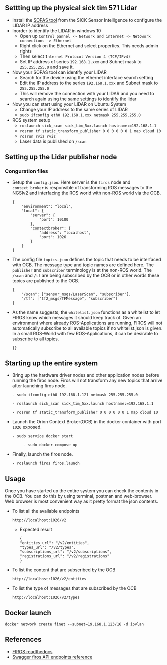 ## Settting up the physical sick tim 571 Lidar
- Install the [SOPAS tool](https://www.sick.com/ag/en/sopas-engineering-tool/p/p367244) from the SICK Sensor Intelligence to configure the LIDAR IP address
- Inorder to identify the LIDAR in windows 10
    - Open up `Control pannel -> Network and internet -> Netowork connections -> Ethernet`
    - Right click on the Ethernet and select properties. This needs admin rights
    - Then select `Internet Protocol Version 4 (TCP/IPv4)`
    - Set IP address of series `192.168.1.xxx` and Subnet mask to `255.255.255.0` and save it.
- Now your SOPAS tool can identify your LIDAR
    - Search for the device using the ethernet interface search setting
    - Edit the IP address to the series `192.168.1.xxx` and Subnet mask to `255.255.255.0`
    - This will remove the connection with your LIDAR and you need to search again using the same settings to identify the lidar
- Now you can start using your LIDAR on Ubuntu System
    - Change your IP address to the same series of LIDAR
    - `sudo ifconfig eth0 192.168.1.xxx netmask 255.255.255.0`
- ROS system setup
    - `roslaunch sick_scan sick_tim_5xx.launch hostname:=192.168.1.1`
    - `rosrun tf static_transform_publisher 0 0 0 0 0 0 1 map cloud 10`
    - `rosrun rviz rviz`
    - Laser data is published on `/scan`

## Setting up the Lidar publisher node
### Conguration files
- Setup the `config.json`. Here server is the `firos` node and `context_broker` is responsible of transforming ROS messages to the NGSIv2 and interfacing the ROS world with non-ROS world via the OCB.
    ````
    {
        "environment": "local",
        "local": {
            "server": {
                "port": 10100
            },
            "contextbroker": {
                "address": "localhost",
                "port": 1026
            }
        }
    }
    ````
- The config file `topics.json` defines the topic that needs to be interfaced with OCB. The message type and topic names are defined here. The `publisher` and `subscriber` terminology is at the non-ROS world. The `/scan` and `/tf` are being subscribed by the OCB or in other words these topics are published to the OCB.

    ````
    {
        "/scan": ["sensor_msgs/LaserScan", "subscriber"],
        "/tf": ["tf2_msgs/TFMessage", "subscriber"]
    }
    ````
- As the name suggests, the `whitelist.json` functions as a whitelist to let FIROS know which messages it should keep track of. Given an environment where already ROS-Applications are running, FIROS will not automatically subscribe to all available topics if no whitelist.json is given. In a small ROS-World with few ROS-Applications, it can be desirable to subscribe to all topics.
    ```
    {}
    ```
## Starting up the entire system
- Bring up the hardware driver nodes and other application nodes before running the firos node. Firos will not transform any new topics that arrive after launching firos node.
    ```
    - sudo ifconfig eth0 192.168.1.121 netmask 255.255.255.0
    ```
    ```
    - roslaunch sick_scan sick_tim_5xx.launch hostname:=192.168.1.1
    ```
    ```
    - rosrun tf static_transform_publisher 0 0 0 0 0 0 1 map cloud 10
    ```
 - Launch the Orion Context Broker(OCB) in the docker container with port `1026` exposed.
    ```
    - sudo service docker start
    ```
    ```
         - sudo docker-compose up
    ```
- Finally, launch the firos node.
    ```
    - roslaunch firos firos.launch
    ```
## Usage
Once you have started up the entire system you can check the contents in the OCB. You can do this by using terminal, postman and web-browser. Web browser is most convenient way as it pretty format the json contents.
- To list all the available endpoints
    ```
    http://localhost:1026/v2
    ```
    - Expected result

        ```
        {
        "entities_url": "/v2/entities",
        "types_url": "/v2/types",
        "subscriptions_url": "/v2/subscriptions",
        "registrations_url": "/v2/registrations"
        }
        ```
- To list the content that are subscribed by the OCB
    ```
    http://localhost:1026/v2/entities
    ```
- To list the type of messages that are subscribed by the OCB
    ```
    http://localhost:1026/v2/types
    ```
## Docker launch
```
docker network create finet --subnet=19.168.1.123/16 -d ipvlan
```


## References
- [FIROS readthedocs](https://firos.readthedocs.io/en/latest/)
- [Swagger firos API endpoints reference](https://swagger.lab.fiware.org/?url=https://raw.githubusercontent.com/Fiware/specifications/master/OpenAPI/ngsiv2/ngsiv2-openapi.json#/)